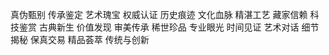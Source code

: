 真伪甄别
传承鉴定
艺术瑰宝
权威认证
历史痕迹
文化血脉
精湛工艺
藏家信赖
科技鉴赏
古典新生
价值发现
审美传承
稀世珍品
专业眼光
时间见证
艺术对话
细节揭秘
保真交易
精品荟萃
传统与创新

